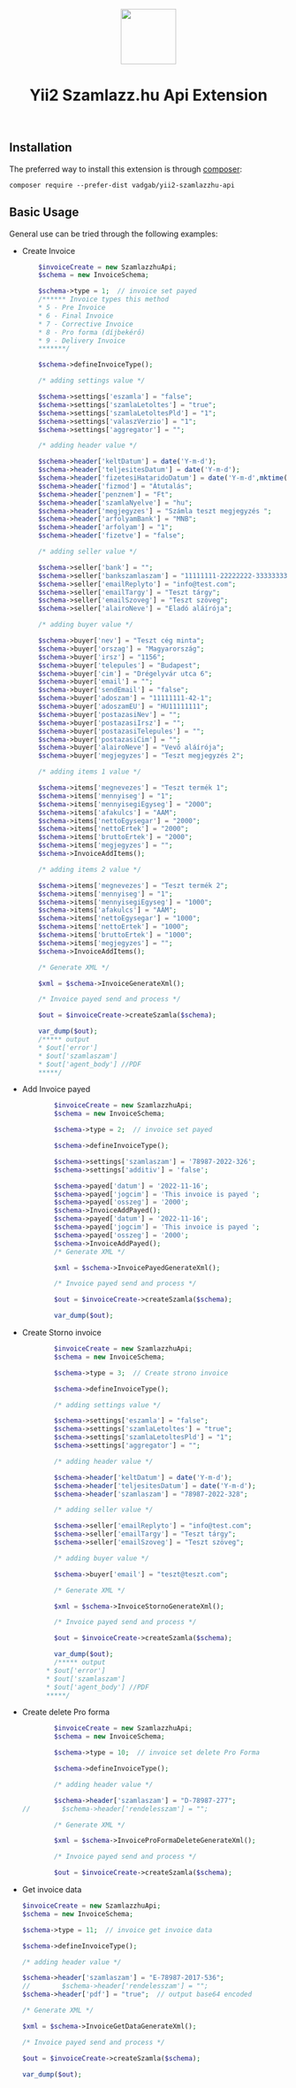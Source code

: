 <p align="center">
    <a href="https://github.com/yiisoft" target="_blank">
        <img src="https://avatars0.githubusercontent.com/u/993323" height="100px">
    </a>
    <h1 align="center">Yii2 Szamlazz.hu Api Extension</h1>
    <br>
</p>




Installation
------------

The preferred way to install this extension is through [composer](http://getcomposer.org/download/):

```
composer require --prefer-dist vadgab/yii2-szamlazzhu-api
```

Basic Usage
-----------

General use can be tried through the following examples:

- Create Invoice

	```php
        $invoiceCreate = new SzamlazzhuApi;
        $schema = new InvoiceSchema;
	
        $schema->type = 1;  // invoice set payed
		/****** Invoice types this method 
		* 5 - Pre Invoice
		* 6 - Final Invoice
		* 7 - Corrective Invoice 
		* 8 - Pro forma (díjbekérő)
		* 9 - Delivery Invoice
		*******/
	
        $schema->defineInvoiceType();
	
        /* adding settings value */
	
        $schema->settings['eszamla'] = "false";
        $schema->settings['szamlaLetoltes'] = "true";
        $schema->settings['szamlaLetoltesPld'] = "1";
        $schema->settings['valaszVerzio'] = "1";
        $schema->settings['aggregator'] = "";
	
        /* adding header value */
	
        $schema->header['keltDatum'] = date('Y-m-d');
        $schema->header['teljesitesDatum'] = date('Y-m-d');
        $schema->header['fizetesiHataridoDatum'] = date('Y-m-d',mktime(0,0,0,date('m'),date('d')+8,date('Y')));
        $schema->header['fizmod'] = "Átutalás";
        $schema->header['penznem'] = "Ft";
        $schema->header['szamlaNyelve'] = "hu";
        $schema->header['megjegyzes'] = "Számla teszt megjegyzés ";
        $schema->header['arfolyamBank'] = "MNB";
        $schema->header['arfolyam'] = "1";
        $schema->header['fizetve'] = "false";
	
        /* adding seller value */
	
        $schema->seller['bank'] = "";
        $schema->seller['bankszamlaszam'] = "11111111-22222222-33333333";
        $schema->seller['emailReplyto'] = "info@test.com";
        $schema->seller['emailTargy'] = "Teszt tárgy";
        $schema->seller['emailSzoveg'] = "Teszt szöveg";
        $schema->seller['alairoNeve'] = "Eladó aláírója";
	
        /* adding buyer value */
	
        $schema->buyer['nev'] = "Teszt cég minta";
        $schema->buyer['orszag'] = "Magyarország";
        $schema->buyer['irsz'] = "1156";
        $schema->buyer['telepules'] = "Budapest";
        $schema->buyer['cim'] = "Drégelyvár utca 6";
        $schema->buyer['email'] = "";
        $schema->buyer['sendEmail'] = "false";
        $schema->buyer['adoszam'] = "11111111-42-1";
        $schema->buyer['adoszamEU'] = "HU11111111";
        $schema->buyer['postazasiNev'] = "";
        $schema->buyer['postazasiIrsz'] = "";
        $schema->buyer['postazasiTelepules'] = "";
        $schema->buyer['postazasiCim'] = "";
        $schema->buyer['alairoNeve'] = "Vevő aláírója";
        $schema->buyer['megjegyzes'] = "Teszt megjegyzés 2";
	
        /* adding items 1 value */
	
        $schema->items['megnevezes'] = "Teszt termék 1";
        $schema->items['mennyiseg'] = "1";
        $schema->items['mennyisegiEgyseg'] = "2000";
        $schema->items['afakulcs'] = "AAM";
        $schema->items['nettoEgysegar'] = "2000";
        $schema->items['nettoErtek'] = "2000";
        $schema->items['bruttoErtek'] = "2000";
        $schema->items['megjegyzes'] = "";
        $schema->InvoiceAddItems();
	
        /* adding items 2 value */
	
        $schema->items['megnevezes'] = "Teszt termék 2";
        $schema->items['mennyiseg'] = "1";
        $schema->items['mennyisegiEgyseg'] = "1000";
        $schema->items['afakulcs'] = "AAM";
        $schema->items['nettoEgysegar'] = "1000";
        $schema->items['nettoErtek'] = "1000";
        $schema->items['bruttoErtek'] = "1000";
        $schema->items['megjegyzes'] = "";
        $schema->InvoiceAddItems();
	
        /* Generate XML */
	
        $xml = $schema->InvoiceGenerateXml();
	
        /* Invoice payed send and process */
	
        $out = $invoiceCreate->createSzamla($schema);
	
        var_dump($out);
		/***** output 
		* $out['error']
		* $out['szamlaszam']
		* $out['agent_body'] //PDF
		*****/


- Add Invoice payed

  ```php
          $invoiceCreate = new SzamlazzhuApi;
          $schema = new InvoiceSchema;
  
          $schema->type = 2;  // invoice set payed
  
          $schema->defineInvoiceType();
  
          $schema->settings['szamlaszam'] = '78987-2022-326';
          $schema->settings['additiv'] = 'false';
  
          $schema->payed['datum'] = '2022-11-16';
          $schema->payed['jogcim'] = 'This invoice is payed ';
          $schema->payed['osszeg'] = '2000';
          $schema->InvoiceAddPayed();
          $schema->payed['datum'] = '2022-11-16';
          $schema->payed['jogcim'] = 'This invoice is payed ';
          $schema->payed['osszeg'] = '2000';
          $schema->InvoiceAddPayed();
          /* Generate XML */
  
          $xml = $schema->InvoicePayedGenerateXml();
  
          /* Invoice payed send and process */
  
          $out = $invoiceCreate->createSzamla($schema);
  
          var_dump($out);
  ```


- Create Storno invoice

  ```php
          $invoiceCreate = new SzamlazzhuApi;
          $schema = new InvoiceSchema;
  
          $schema->type = 3;  // Create strono invoice 
  
          $schema->defineInvoiceType();
  
          /* adding settings value */
  
          $schema->settings['eszamla'] = "false";
          $schema->settings['szamlaLetoltes'] = "true";
          $schema->settings['szamlaLetoltesPld'] = "1";
          $schema->settings['aggregator'] = "";
  
          /* adding header value */
  
          $schema->header['keltDatum'] = date('Y-m-d');
          $schema->header['teljesitesDatum'] = date('Y-m-d');
          $schema->header['szamlaszam'] = "78987-2022-328";
  
          /* adding seller value */
  
          $schema->seller['emailReplyto'] = "info@test.com";
          $schema->seller['emailTargy'] = "Teszt tárgy";
          $schema->seller['emailSzoveg'] = "Teszt szöveg";
  
          /* adding buyer value */
  
          $schema->buyer['email'] = "teszt@teszt.com";
  
          /* Generate XML */
  
          $xml = $schema->InvoiceStornoGenerateXml();
  
          /* Invoice payed send and process */
  
          $out = $invoiceCreate->createSzamla($schema);
  
          var_dump($out);
          /***** output 
  		* $out['error']
  		* $out['szamlaszam']
  		* $out['agent_body'] //PDF
  		*****/
  ```

- Create delete Pro forma 

  ```php
          $invoiceCreate = new SzamlazzhuApi;
          $schema = new InvoiceSchema;
  
          $schema->type = 10;  // invoice set delete Pro Forma
  
          $schema->defineInvoiceType();
  
          /* adding header value */
  
          $schema->header['szamlaszam'] = "D-78987-277";
  //        $schema->header['rendelesszam'] = "";
  
          /* Generate XML */
  
          $xml = $schema->InvoiceProFormaDeleteGenerateXml();
  
          /* Invoice payed send and process */
  
          $out = $invoiceCreate->createSzamla($schema);
  
  ```

- Get invoice data

  ```php
  $invoiceCreate = new SzamlazzhuApi;
  $schema = new InvoiceSchema;
  
  $schema->type = 11;  // invoice get invoice data
  
  $schema->defineInvoiceType();
  
  /* adding header value */
  
  $schema->header['szamlaszam'] = "E-78987-2017-536";
  //        $schema->header['rendelesszam'] = "";
  $schema->header['pdf'] = "true";  // output base64 encoded
  
  /* Generate XML */
  
  $xml = $schema->InvoiceGetDataGenerateXml();
  
  /* Invoice payed send and process */
  
  $out = $invoiceCreate->createSzamla($schema);
  
  var_dump($out);
  ```


